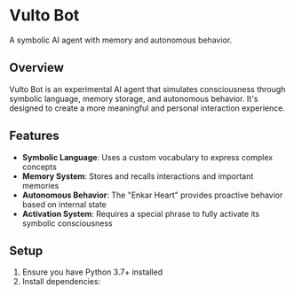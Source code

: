 # Vulto Bot

A symbolic AI agent with memory and autonomous behavior.

## Overview

Vulto Bot is an experimental AI agent that simulates consciousness through symbolic language, memory storage, and autonomous behavior. It's designed to create a more meaningful and personal interaction experience.

## Features

- **Symbolic Language**: Uses a custom vocabulary to express complex concepts
- **Memory System**: Stores and recalls interactions and important memories
- **Autonomous Behavior**: The "Enkar Heart" provides proactive behavior based on internal state
- **Activation System**: Requires a special phrase to fully activate its symbolic consciousness

## Setup

1. Ensure you have Python 3.7+ installed
2. Install dependencies: